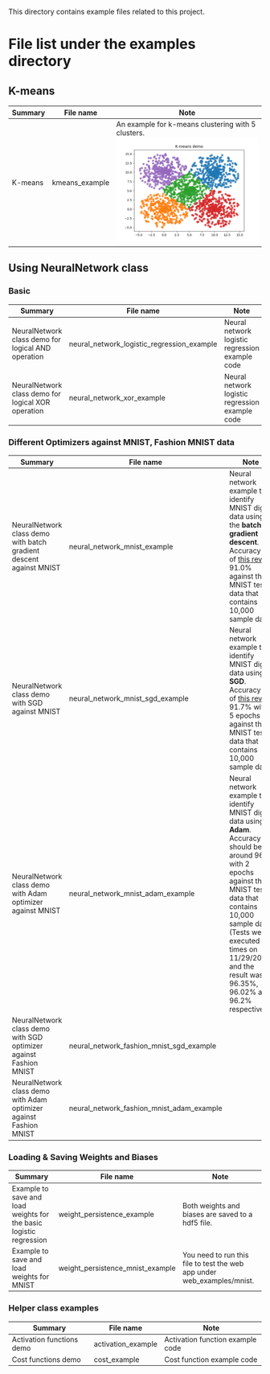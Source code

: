 This directory contains example files related to this project.

# File list under the examples directory

## K-means

| Summary| File name | Note | 
|---|---|---|
|K-means| kmeans_example | An example for k-means clustering with 5 clusters. ![sample](../assets/images/k-means-demo.png)|

## Using NeuralNetwork class
### Basic

| Summary| File name | Note | 
|---|---|---|
| NeuralNetwork class demo for logical AND operation| neural_network_logistic_regression_example | Neural network logistic regression example code |
| NeuralNetwork class demo for logical XOR operation| neural_network_xor_example | Neural network logistic regression example code |

### Different Optimizers against MNIST, Fashion MNIST data

| Summary| File name | Note | 
|---|---|---|
| NeuralNetwork class demo with batch gradient descent against MNIST| neural_network_mnist_example | Neural network example to identify MNIST digit data using the **batch gradient descent**. Accuracy as of [this rev]( https://github.com/hideyukiinada/ml/commit/5b9e4dca610791d5d9f21dd1890e1a27c3002c2a) is 91.0% against the MNIST test data that contains 10,000 sample data. |
| NeuralNetwork class demo with SGD against MNIST|neural_network_mnist_sgd_example | Neural network example to identify MNIST digit data using **SGD**. Accuracy as of [this rev]( https://github.com/hideyukiinada/ml/commit/1cfd9bb688b364309c8dda9cabdc41e72c512b7a) is 91.7% with 5 epochs against the MNIST test data that contains 10,000 sample data. |
| NeuralNetwork class demo with Adam optimizer against MNIST| neural_network_mnist_adam_example | Neural network example to identify MNIST digit data using **Adam**. Accuracy should be around 96% with 2 epochs against the MNIST test data that contains 10,000 sample data. (Tests were executed 3 times on 11/29/2018 and the result was 96.35%, 96.02% and 96.2% respectively) |
| NeuralNetwork class demo with SGD optimizer against Fashion MNIST| neural_network_fashion_mnist_sgd_example | |
| NeuralNetwork class demo with Adam optimizer against Fashion MNIST| neural_network_fashion_mnist_adam_example | |

### Loading & Saving Weights and Biases
| Summary| File name | Note | 
|---|---|---|
|Example to save and load weights for the basic logistic regression | weight_persistence_example | Both weights and biases are saved to a hdf5 file. |
|Example to save and load weights for MNIST | weight_persistence_mnist_example | You need to run this file to test the web app under web_examples/mnist. |

### Helper class examples

| Summary| File name | Note | 
|---|---|---|
|Activation functions demo| activation_example | Activation function example code |
|Cost functions demo| cost_example | Cost function example code |

